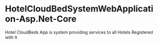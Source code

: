 # HotelCloudBedSystemWebApplication-Asp.Net-Core
Hotel CloudBeds App is system providing services to all Hotels Registered with It
